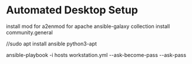 Automated Desktop Setup
=======================



install mod for a2enmod for apache
ansible-galaxy collection install community.general


//sudo apt install ansible python3-apt

ansible-playbook -i hosts workstation.yml --ask-become-pass --ask-pass 



